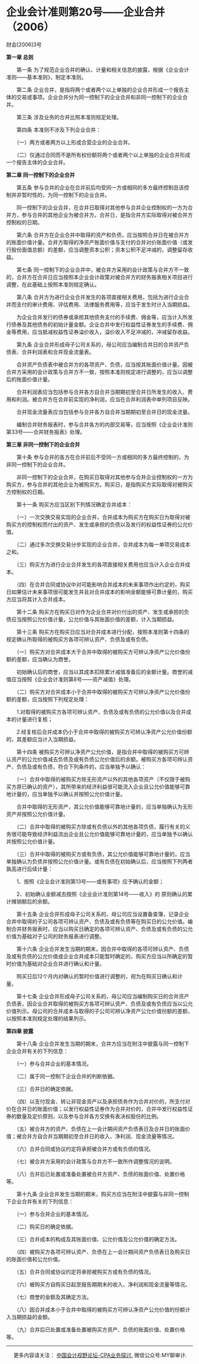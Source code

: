 ﻿企业会计准则第20号——企业合并（2006）
======================

财会\[2006\]3号

**第一章 总则**

　　第一条 为了规范企业合并的确认、计量和相关信息的披露，根据《企业会计准则——基本准则》，制定本准则。

　　第二条 企业合并，是指将两个或者两个以上单独的企业合并形成一个报告主体的交易或事项。企业合并分为同一控制下的企业合并和非同一控制下的企业合并。

　　第三条 涉及业务的合并比照本准则规定处理。

　　第四条 本准则不涉及下列企业合并：

　　（一）两方或者两方以上形成合营企业的企业合并。

　　（二）仅通过合同而不是所有权份额将两个或者两个以上单独的企业合并形成一个报告主体的企业合并。

**第二章 同一控制下的企业合并**

　　第五条 参与合并的企业在合并前后均受同一方或相同的多方最终控制且该控制并非暂时性的，为同一控制下的企业合并。

　　同一控制下的企业合并，在合并日取得对其他参与合并企业控制权的一方为合并方，参与合并的其他企业为被合并方。合并日，是指合并方实际取得对被合并方控制权的日期。

　　第六条 合并方在企业合并中取得的资产和负债，应当按照合并日在被合并方的账面价值计量。合并方取得的净资产账面价值与支付的合并对价账面价值（或发行股份面值总额）的差额，应当调整资本公积；资本公积不足冲减的，调整留存收益。

　　第七条 同一控制下的企业合并中，被合并方采用的会计政策与合并方不一致的，合并方在合并日应当按照本企业会计政策对被合并方的财务报表相关项目进行调整，在此基础上按照本准则规定确认。

　　第八条 合并方为进行企业合并发生的各项直接相关费用，包括为进行企业合并而支付的审计费用、评估费用、法律服务费用等，应当于发生时计入当期损益。

　　为企业合并发行的债券或承担其他债务支付的手续费、佣金等，应当计入所发行债券及其他债务的初始计量金额。企业合并中发行权益性证券发生的手续费、佣金等费用，应当抵减权益性证券溢价收入，溢价收入不足冲减的，冲减留存收益。

　　第九条 企业合并形成母子公司关系的，母公司应当编制合并日的合并资产负债表、合并利润表和合并现金流量表。

　　合并资产负债表中被合并方的各项资产、负债，应当按其账面价值计量。因被合并方采用的会计政策与合并方不一致，按照本准则规定进行调整的，应当以调整后的账面价值计量。

　　合并利润表应当包括参与合并各方自合并当期期初至合并日所发生的收入、费用和利润。被合并方在合并前实现的净利润，应当在合并利润表中单列项目反映。

　　合并现金流量表应当包括参与合并各方自合并当期期初至合并日的现金流量。

　　编制合并财务报表时，参与合并各方的内部交易等，应当按照《企业会计准则第33号——合并财务报表》处理。

**第三章 非同一控制下的企业合并**

　　第十条 参与合并的各方在合并前后不受同一方或相同的多方最终控制的，为非同一控制下的企业合并。

　　非同一控制下的企业合并，在购买日取得对其他参与合并企业控制权的一方为购买方，参与合并的其他企业为被购买方。购买日，是指购买方实际取得对被购买方控制权的日期。

　　第十一条 购买方应当区别下列情况确定合并成本：

　　（一）一次交换交易实现的企业合并，合并成本为购买方在购买日为取得对被购买方的控制权而付出的资产、发生或承担的负债以及发行的权益性证券的公允价值。

　　（二）通过多次交换交易分步实现的企业合并，合并成本为每一单项交易成本之和。

　　（三）购买方为进行企业合并发生的各项直接相关费用也应当计入企业合并成本。

　　（四）在合并合同或协议中对可能影响合并成本的未来事项作出约定的，购买日如果估计未来事项很可能发生并且对合并成本的影响金额能够可靠计量的，购买方应当将其计入合并成本。

　　第十二条 购买方在购买日对作为企业合并对价付出的资产、发生或承担的负债应当按照公允价值计量，公允价值与其账面价值的差额，计入当期损益。

　　第十三条 购买方在购买日应当对合并成本进行分配，按照本准则第十四条的规定确认所取得的被购买方各项可辨认资产、负债及或有负债。

　　（一）购买方对合并成本大于合并中取得的被购买方可辨认净资产公允价值份额的差额，应当确认为商誉。

　　初始确认后的商誉，应当以其成本扣除累计减值准备后的金额计量。商誉的减值应当按照《企业会计准则第8号——资产减值》处理。

　　（二）购买方对合并成本小于合并中取得的被购买方可辨认净资产公允价值份额的差额，应当按照下列规定处理：

　　1.对取得的被购买方各项可辨认资产、负债及或有负债的公允价值以及合并成本的计量进行复核；

　　2.经复核后合并成本仍小于合并中取得的被购买方可辨认净资产公允价值份额的，其差额应当计入当期损益。

　　第十四条 被购买方可辨认净资产公允价值，是指合并中取得的被购买方可辨认资产的公允价值减去负债及或有负债公允价值后的余额。被购买方各项可辨认资产、负债及或有负债，符合下列条件的，应当单独予以确认：

　　（一）合并中取得的被购买方除无形资产以外的其他各项资产（不仅限于被购买方原已确认的资产），其所带来的经济利益很可能流入企业且公允价值能够可靠地计量的，应当单独予以确认并按照公允价值计量。

　　合并中取得的无形资产，其公允价值能够可靠地计量的，应当单独确认为无形资产并按照公允价值计量。

　　（二）合并中取得的被购买方除或有负债以外的其他各项负债，履行有关的义务很可能导致经济利益流出企业且公允价值能够可靠地计量的，应当单独予以确认并按照公允价值计量。

　　（三）合并中取得的被购买方或有负债，其公允价值能够可靠地计量的，应当单独确认为负债并按照公允价值计量。或有负债在初始确认后，应当按照下列两者孰高进行后续计量：

　　1、按照《企业会计准则第13号——或有事项》应予确认的金额；

　　2、初始确认金额减去按照《企业会计准则第14号——收入》的 原则确认的累计摊销额后的余额。

　　第十五条 企业合并形成母子公司关系的，母公司应当设置备查簿，记录企业合并中取得的子公司各项可辨认资产、负债及或有负债等在购买日的公允价值。编制合并财务报表时，应当以购买日确定的各项可辨认资产、负债及或有负债的公允价值为基础对子公司的财务报表进行调整。

　　第十六条 企业合并发生当期的期末，因合并中取得的各项可辨认资产、负债及或有负债的公允价值或企业合并成本只能暂时确定的，购买方应当以所确定的暂时价值为基础对企业合并进行确认和计量。

　　购买日后12个月内对确认的暂时价值进行调整的，视为在购买日确认和计量。

　　第十七条 企业合并形成母子公司关系的，母公司应当编制购买日的合并资产负债表，因企业合并取得的被购买方各项可辨认资产、负债及或有负债应当以公允价值列示。母公司的合并成本与取得的子公司可辨认净资产公允价值份额的差额，以按照本准则规定处理的结果列示。

**第四章 披露**

　　第十八条 企业合并发生当期的期末，合并方应当在附注中披露与同一控制下企业合并有关的下列信息：

　　（一）参与合并企业的基本情况。

　　（二）属于同一控制下企业合并的判断依据。

　　（三）合并日的确定依据。

　　（四）以支付现金、转让非现金资产以及承担债务作为合并对价的，所支付对价在合并日的账面价值；以发行权益性证券作为合并对价的，合并中发行权益性证券的数量及定价原则，以及参与合并各方交换有表决权股份的比例。

　　（五）被合并方的资产、负债在上一会计期间资产负债表日及合并日的账面价值；被合并方自合并当期期初至合并日的收入、净利润、现金流量等情况。

　　（六）合并合同或协议约定将承担被合并方或有负债的情况。

　　（七）被合并方采用的会计政策与合并方不一致所作调整情况的说明。

　　（八）合并后已处置或准备处置被合并方资产、负债的账面价值、处置价格等。

　　第十九条 企业合并发生当期的期末，购买方应当在附注中披露与非同一控制下企业合并有关的下列信息：

　　（一）参与合并企业的基本情况。

　　（二）购买日的确定依据。

　　（三）合并成本的构成及其账面价值、公允价值及公允价值的确定方法。

　　（四）被购买方各项可辨认资产、负债在上一会计期间资产负债表日及购买日的账面价值和公允价值。

　　（五）合并合同或协议约定将承担被购买方或有负债的情况。

　　（六）被购买方自购买日起至报告期期末的收入、净利润和现金流量等情况。

　　（七）商誉的金额及其确定方法。

　　（八）因合并成本小于合并中取得的被购买方可辨认净资产公允价值的份额计入当期损益的金额。

　　（九）合并后已处置或准备处置被购买方资产、负债的账面价值、处置价格等。

* * *

     更多内容请关注： [中国会计视野论坛-CPA业务探讨.](https://bbs.esnai.com/thread-5354530-1-3.html) 微信公众号:MY聊审计.